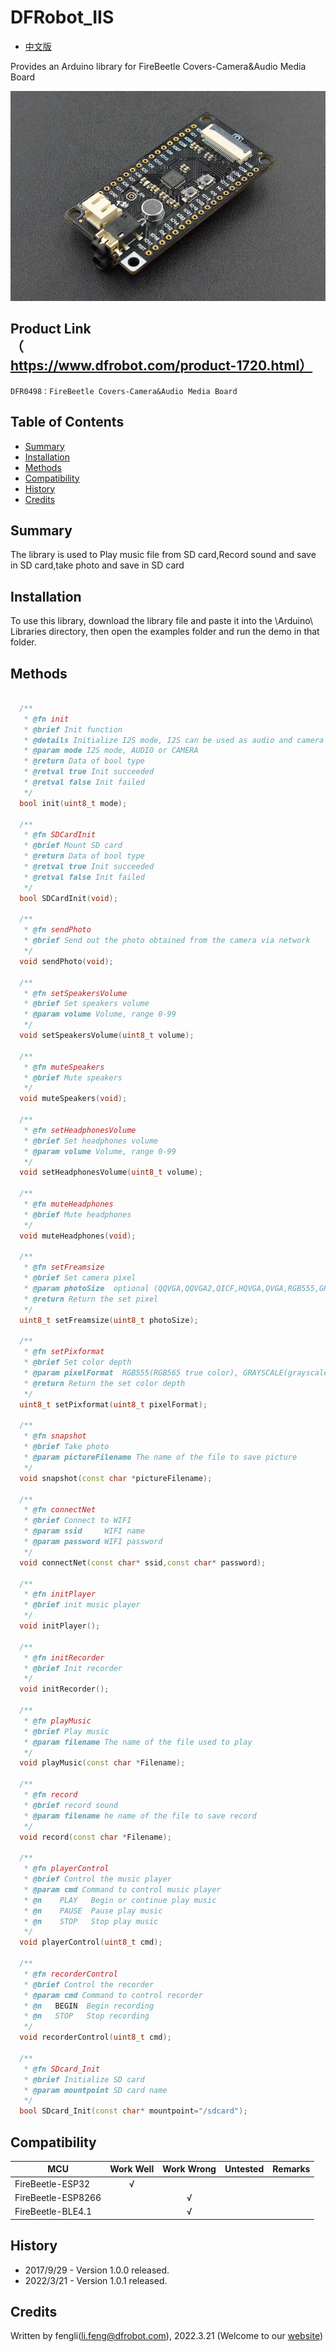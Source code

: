 # DFRobot_IIS
- [中文版](./README_CN.md)

Provides an Arduino library for FireBeetle Covers-Camera&Audio Media Board 

![产品效果图片](./resources/images/DFR0498.jpg)

## Product Link（https://www.dfrobot.com/product-1720.html）

    DFR0498：FireBeetle Covers-Camera&Audio Media Board

## Table of Contents

* [Summary](#summary)
* [Installation](#installation)
* [Methods](#methods)
* [Compatibility](#compatibility)
* [History](#history)
* [Credits](#credits)

## Summary

The library is used to Play music file from SD card,Record sound and save in SD card,take photo and save in SD card
## Installation

To use this library, download the library file and paste it into the \Arduino\ Libraries directory, then open the examples folder and run the demo in that folder.


## Methods

```C++

  /**
   * @fn init
   * @brief Init function
   * @details Initialize I2S mode, I2S can be used as audio and camera controller in esp32
   * @param mode I2S mode, AUDIO or CAMERA 
   * @return Data of bool type
   * @retval true Init succeeded
   * @retval false Init failed
   */
  bool init(uint8_t mode);

  /**
   * @fn SDCardInit
   * @brief Mount SD card
   * @return Data of bool type
   * @retval true Init succeeded
   * @retval false Init failed
   */
  bool SDCardInit(void);

  /**
   * @fn sendPhoto
   * @brief Send out the photo obtained from the camera via network
   */
  void sendPhoto(void);

  /**
   * @fn setSpeakersVolume
   * @brief Set speakers volume
   * @param volume Volume, range 0-99
   */
  void setSpeakersVolume(uint8_t volume);
  
  /**
   * @fn muteSpeakers
   * @brief Mute speakers
   */
  void muteSpeakers(void);

  /**
   * @fn setHeadphonesVolume
   * @brief Set headphones volume
   * @param volume Volume, range 0-99
   */
  void setHeadphonesVolume(uint8_t volume);
  
  /**
   * @fn muteHeadphones
   * @brief Mute headphones
   */
  void muteHeadphones(void);
  
  /**
   * @fn setFreamsize
   * @brief Set camera pixel
   * @param photoSize  optional (QQVGA,QQVGA2,QICF,HQVGA,QVGA,RGB555,GRAYSCALE)
   * @return Return the set pixel
   */
  uint8_t setFreamsize(uint8_t photoSize);

  /**
   * @fn setPixformat
   * @brief Set color depth
   * @param pixelFormat  RGB555(RGB565 true color), GRAYSCALE(grayscale image)
   * @return Return the set color depth
   */
  uint8_t setPixformat(uint8_t pixelFormat);

  /**
   * @fn snapshot
   * @brief Take photo
   * @param pictureFilename The name of the file to save picture
   */ 
  void snapshot(const char *pictureFilename);
  
  /**
   * @fn connectNet
   * @brief Connect to WIFI
   * @param ssid     WIFI name
   * @param password WIFI password
   */ 
  void connectNet(const char* ssid,const char* password);

  /**
   * @fn initPlayer
   * @brief init music player
   */
  void initPlayer();
  
  /**
   * @fn initRecorder
   * @brief Init recorder
   */
  void initRecorder();

  /**
   * @fn playMusic
   * @brief Play music
   * @param filename The name of the file used to play
   */
  void playMusic(const char *Filename);

  /**
   * @fn record
   * @brief record sound
   * @param filename he name of the file to save record
   */
  void record(const char *Filename);

  /**
   * @fn playerControl
   * @brief Control the music player
   * @param cmd Command to control music player
   * @n    PLAY   Begin or continue play music
   * @n    PAUSE  Pause play music
   * @n    STOP   Stop play music
   */
  void playerControl(uint8_t cmd);

  /**
   * @fn recorderControl
   * @brief Control the recorder
   * @param cmd Command to control recorder
   * @n   BEGIN  Begin recording
   * @n   STOP   Stop recording
   */
  void recorderControl(uint8_t cmd);
  
  /**
   * @fn SDcard_Init
   * @brief Initialize SD card
   * @param mountpoint SD card name
   */
  bool SDcard_Init(const char* mountpoint="/sdcard");

```

## Compatibility

MCU                | Work Well | Work Wrong | Untested  | Remarks
------------------ | :----------: | :----------: | :---------: | -----
FireBeetle-ESP32  |      √       |             |            | 
FireBeetle-ESP8266  |             |      √       |            | 
FireBeetle-BLE4.1 |             |       √      |            | 

## History

- 2017/9/29 - Version 1.0.0 released.
- 2022/3/21 - Version 1.0.1 released.
## Credits

Written by fengli(li.feng@dfrobot.com), 2022.3.21 (Welcome to our [website](https://www.dfrobot.com/))
